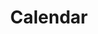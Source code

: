 ---
id: 25
title: Calendar
caption: svelte code
url: https://didgustm.github.io/calendar/
category: Etc
device: PC only
---